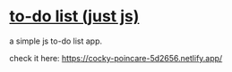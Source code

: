 # [to-do list (just js)](https://cocky-poincare-5d2656.netlify.app/)
a simple js to-do list app.

check it here: https://cocky-poincare-5d2656.netlify.app/
